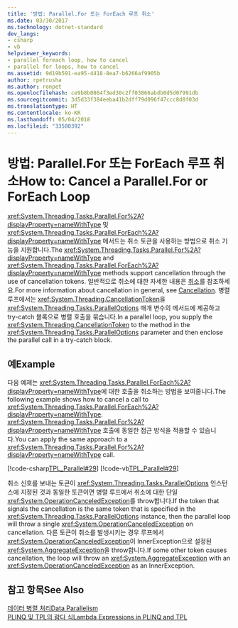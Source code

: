 ```yaml
---
title: '방법: Parallel.For 또는 ForEach 루프 취소'
ms.date: 03/30/2017
ms.technology: dotnet-standard
dev_langs:
- csharp
- vb
helpviewer_keywords:
- parallel foreach loop, how to cancel
- parallel for loops, how to cancel
ms.assetid: 9d19b591-ea95-4418-8ea7-b6266af9905b
author: rpetrusha
ms.author: ronpet
ms.openlocfilehash: ce9b8b0864f3ed30c2ff03866abdb0d5d07991db
ms.sourcegitcommit: 3d5d33f384eeba41b2dff79d096f47ccc8d8f03d
ms.translationtype: HT
ms.contentlocale: ko-KR
ms.lasthandoff: 05/04/2018
ms.locfileid: "33580392"
---
```

# <a name="how-to-cancel-a-parallelfor-or-foreach-loop"></a><span data-ttu-id="fc97f-102">방법: Parallel.For 또는 ForEach 루프 취소</span><span class="sxs-lookup"><span data-stu-id="fc97f-102">How to: Cancel a Parallel.For or ForEach Loop</span></span>
<span data-ttu-id="fc97f-103"><xref:System.Threading.Tasks.Parallel.For%2A?displayProperty=nameWithType> 및 <xref:System.Threading.Tasks.Parallel.ForEach%2A?displayProperty=nameWithType> 메서드는 취소 토큰을 사용하는 방법으로 취소 기능을 지원합니다.</span><span class="sxs-lookup"><span data-stu-id="fc97f-103">The <xref:System.Threading.Tasks.Parallel.For%2A?displayProperty=nameWithType> and <xref:System.Threading.Tasks.Parallel.ForEach%2A?displayProperty=nameWithType> methods support cancellation through the use of cancellation tokens.</span></span> <span data-ttu-id="fc97f-104">일반적으로 취소에 대한 자세한 내용은 [취소](../../../docs/standard/threading/cancellation-in-managed-threads.md)를 참조하세요.</span><span class="sxs-lookup"><span data-stu-id="fc97f-104">For more information about cancellation in general, see [Cancellation](../../../docs/standard/threading/cancellation-in-managed-threads.md).</span></span> <span data-ttu-id="fc97f-105">병렬 루프에서는 <xref:System.Threading.CancellationToken>을 <xref:System.Threading.Tasks.ParallelOptions> 매개 변수의 메서드에 제공하고 try-catch 블록으로 병렬 호출을 묶습니다.</span><span class="sxs-lookup"><span data-stu-id="fc97f-105">In a parallel loop, you supply the <xref:System.Threading.CancellationToken> to the method in the <xref:System.Threading.Tasks.ParallelOptions> parameter and then enclose the parallel call in a try-catch block.</span></span>  
  
## <a name="example"></a><span data-ttu-id="fc97f-106">예</span><span class="sxs-lookup"><span data-stu-id="fc97f-106">Example</span></span>  
 <span data-ttu-id="fc97f-107">다음 예제는 <xref:System.Threading.Tasks.Parallel.ForEach%2A?displayProperty=nameWithType>에 대한 호출을 취소하는 방법을 보여줍니다.</span><span class="sxs-lookup"><span data-stu-id="fc97f-107">The following example shows how to cancel a call to <xref:System.Threading.Tasks.Parallel.ForEach%2A?displayProperty=nameWithType>.</span></span> <span data-ttu-id="fc97f-108"><xref:System.Threading.Tasks.Parallel.For%2A?displayProperty=nameWithType> 호출에 동일한 접근 방식을 적용할 수 있습니다.</span><span class="sxs-lookup"><span data-stu-id="fc97f-108">You can apply the same approach to a <xref:System.Threading.Tasks.Parallel.For%2A?displayProperty=nameWithType> call.</span></span>  
  
 [!code-csharp[TPL_Parallel#29](../../../samples/snippets/csharp/VS_Snippets_Misc/tpl_parallel/cs/parallel_cancel.cs#29)]
 [!code-vb[TPL_Parallel#29](../../../samples/snippets/visualbasic/VS_Snippets_Misc/tpl_parallel/vb/cancelloop.vb#29)]  
  
 <span data-ttu-id="fc97f-109">취소 신호를 보내는 토큰이 <xref:System.Threading.Tasks.ParallelOptions> 인스턴스에 지정된 것과 동일한 토큰이면 병렬 루프에서 취소에 대한 단일 <xref:System.OperationCanceledException>를 throw합니다.</span><span class="sxs-lookup"><span data-stu-id="fc97f-109">If the token that signals the cancellation is the same token that is specified in the <xref:System.Threading.Tasks.ParallelOptions> instance, then the parallel loop will throw a single <xref:System.OperationCanceledException> on cancellation.</span></span> <span data-ttu-id="fc97f-110">다른 토큰이 취소를 발생시키는 경우 루프에서 <xref:System.OperationCanceledException>이 InnerException으로 설정된 <xref:System.AggregateException>을 throw합니다.</span><span class="sxs-lookup"><span data-stu-id="fc97f-110">If some other token causes cancellation, the loop will throw an <xref:System.AggregateException> with an <xref:System.OperationCanceledException> as an InnerException.</span></span>  
  
## <a name="see-also"></a><span data-ttu-id="fc97f-111">참고 항목</span><span class="sxs-lookup"><span data-stu-id="fc97f-111">See Also</span></span>  
 [<span data-ttu-id="fc97f-112">데이터 병렬 처리</span><span class="sxs-lookup"><span data-stu-id="fc97f-112">Data Parallelism</span></span>](../../../docs/standard/parallel-programming/data-parallelism-task-parallel-library.md)  
 [<span data-ttu-id="fc97f-113">PLINQ 및 TPL의 람다 식</span><span class="sxs-lookup"><span data-stu-id="fc97f-113">Lambda Expressions in PLINQ and TPL</span></span>](../../../docs/standard/parallel-programming/lambda-expressions-in-plinq-and-tpl.md)
